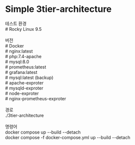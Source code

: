 # Simple 3tier-architecture
테스트 환경</br>
\# Rocky Linux 9.5</br>
</br>
버전</br>
\# Docker </br>
\# nginx:latest </br>
\# php:7.4-apache </br>
\# mysql:8.0 </br>
\# prometheus:latest</br>
\# grafana:latest</br>
\# mysql:latest (backup)</br>
\# apache-exproter</br>
\# mysqld-exproter</br>
\# node-exproter</br>
\# nginx-prometheus-exproter</br>
</br>
경로 </br>
./3tier-architecture </br>
</br>
명령어 </br>
docker compose up --build --detach </br>
docker compose -f docker-compose.yml up --build --detach </br>
</br>
